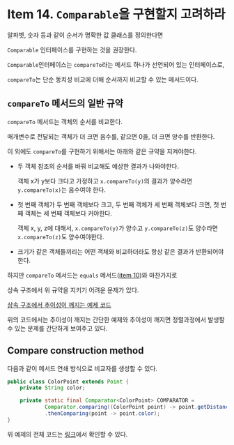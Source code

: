 # Item 14. `Comparable`을 구현할지 고려하라
알파벳, 숫자 등과 같이 순서가 명확한 값 클래스를 정의한다면

`Comparable` 인터페이스를 구현하는 것을 권장한다.

`Comparable`인터페이스는 `compareTo`라는 메서드 하나가 선언되어 있는 인터페이스로,

`compareTo`는 단순 동치성 비교에 더해 순서까지 비교할 수 있는 메서드이다.

## `compareTo` 메서드의 일반 규약
`compareTo` 메서드는 객체의 순서를 비교한다.

매개변수로 전달되는 객체가 더 크면 음수를, 같으면 0을, 더 크면 양수를 반환한다.

이 외에도 `compareTo`를 구현하기 위해서는 아래와 같은 규약을 지켜야한다.

- 두 객체 참조의 순서를 바꿔 비교해도 예상한 결과가 나와야한다.
  
    객체 x가 y보다 크다고 가정하고 `x.compareTo(y)`의 결과가 양수라면 `y.compareTo(x)`는 음수여야 한다.
- 첫 번째 객체가 두 번째 객체보다 크고, 두 번째 객체가 세 번째 객체보다 크면, 첫 번째 객체는 세 번째 객체보다 커야한다.

    객체 x, y, z에 대해서, `x.compareTo(y)`가 양수고 `y.compareTo(z)`도 양수라면 `x.compareTo(z)`도 양수여야한다.
- 크기가 같은 객체들끼리는 어떤 객체와 비교하더라도 항상 같은 결과가 반환되어야한다.

하지만 `compareTo` 메서드는 `equals` 메서드([item 10](item_10.md))와 마찬가지로 

상속 구조에서 위 규약을 지키기 어려운 문제가 있다.

[상속 구조에서 추이성이 깨지는 예제 코드](/code/src/test/java/item14/ColorPointTest.java)

위의 코드에서는 추이성이 깨지는 간단한 예제와 추이성이 깨지면 정렬과정에서 발생할 수 있는 문제를 간단하게 보여주고 있다.

## Compare construction method
다음과 같이 메서드 연쇄 방식으로 비교자를 생성할 수 있다.

```java
public class ColorPoint extends Point {
    private String color;

    private static final Comparator<ColorPoint> COMPARATOR = 
            Comparator.comparing((ColorPoint point) -> point.getDistance())
            .thenComparing(point -> point.color);
}
```

위 예제의 전체 코드는 [링크](/code/src/main/java/item14/ColorPoint.java)에서 확인할 수 있다.